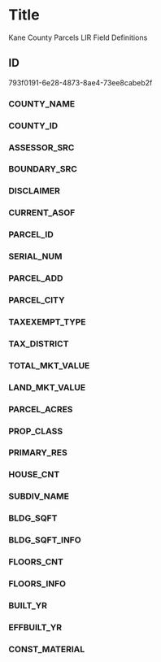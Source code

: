 # Title

Kane County Parcels LIR Field Definitions

## ID

793f0191-6e28-4873-8ae4-73ee8cabeb2f

### COUNTY_NAME

### COUNTY_ID

### ASSESSOR_SRC

### BOUNDARY_SRC

### DISCLAIMER

### CURRENT_ASOF

### PARCEL_ID

### SERIAL_NUM

### PARCEL_ADD

### PARCEL_CITY

### TAXEXEMPT_TYPE

### TAX_DISTRICT

### TOTAL_MKT_VALUE

### LAND_MKT_VALUE

### PARCEL_ACRES

### PROP_CLASS

### PRIMARY_RES

### HOUSE_CNT

### SUBDIV_NAME

### BLDG_SQFT

### BLDG_SQFT_INFO

### FLOORS_CNT

### FLOORS_INFO

### BUILT_YR

### EFFBUILT_YR

### CONST_MATERIAL
